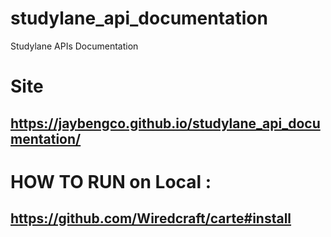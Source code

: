 # studylane_api_documentation
Studylane APIs Documentation

# Site
## https://jaybengco.github.io/studylane_api_documentation/

# HOW TO RUN on Local : 
## https://github.com/Wiredcraft/carte#install
